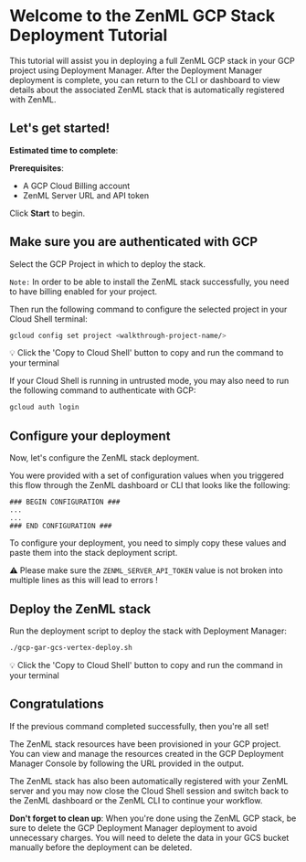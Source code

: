# Welcome to the ZenML GCP Stack Deployment Tutorial

This tutorial will assist you in deploying a full ZenML GCP stack in your
GCP project using Deployment Manager. After the Deployment Manager deployment is
complete, you can return to the CLI or dashboard to view details about the
associated ZenML stack that is automatically registered with ZenML.

## Let's get started!

**Estimated time to complete**: <walkthrough-tutorial-duration duration=5></walkthrough-tutorial-duration>

**Prerequisites**:

* A GCP Cloud Billing account
* ZenML Server URL and API token

Click **Start** to begin.

## Make sure you are authenticated with GCP

<walkthrough-project-setup billing=true>Select the GCP Project in which to deploy the stack.</walkthrough-project-setup>

`Note:` In order to be able to install the ZenML stack successfully, you need to have billing enabled for your project.

Then run the following command to configure the selected project in your Cloud Shell terminal:

```sh
gcloud config set project <walkthrough-project-name/>
```

💡 Click the 'Copy to Cloud Shell' button to copy and run the command to your
terminal

If your Cloud Shell is running in untrusted mode, you may also need to run the
following command to authenticate with GCP:

```sh
gcloud auth login
```

## Configure your deployment

Now, let's configure the ZenML stack deployment.

You were provided with a set of configuration values when you triggered this
flow through the ZenML dashboard or CLI that looks like the following:

```
### BEGIN CONFIGURATION ###
...
...
### END CONFIGURATION ###
```

To configure your deployment, you need to simply copy these values and paste
them <walkthrough-editor-select-regex filePath="gcp-gar-gcs-vertex-deploy.sh" regex="### BEGIN CONFIGURATION(\n|.)*?END CONFIGURATION ###">into the stack deployment script</walkthrough-editor-select-regex>.

⚠️ Please make sure the `ZENML_SERVER_API_TOKEN` value is not broken into multiple lines as this will lead to errors !

## Deploy the ZenML stack

Run the deployment script to deploy the stack with Deployment Manager:

```sh
./gcp-gar-gcs-vertex-deploy.sh
```

💡 Click the 'Copy to Cloud Shell' button to copy and run the command in your
terminal

## Congratulations

<walkthrough-conclusion-trophy></walkthrough-conclusion-trophy>

If the previous command completed successfully, then you're all set!

The ZenML stack resources have been provisioned in your GCP project. You can
view and manage the resources created in the GCP Deployment Manager Console by
following the URL provided in the output.

The ZenML stack has also been automatically registered with your ZenML server
and you may now close the Cloud Shell session and switch back to the ZenML
dashboard or the ZenML CLI to continue your workflow.

**Don't forget to clean up**: When you're done using the ZenML GCP stack, be
sure to delete the GCP Deployment Manager deployment to avoid unnecessary
charges. You will need to delete the data in your GCS bucket manually before
the deployment can be deleted.
